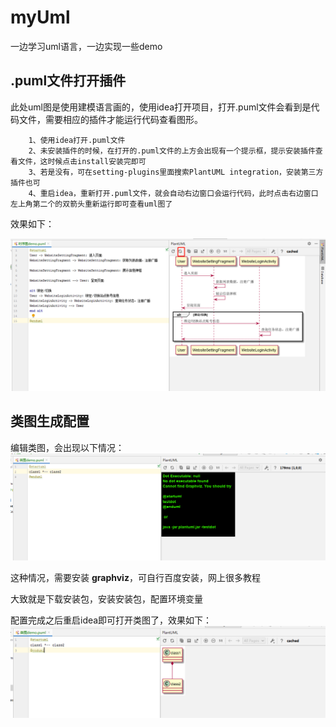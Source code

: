 # myUml
一边学习uml语言，一边实现一些demo

## .puml文件打开插件
此处uml图是使用建模语言画的，使用idea打开项目，打开.puml文件会看到是代码文件，需要相应的插件才能运行代码查看图形。

        1、使用idea打开.puml文件
        2、未安装插件的时候，在打开的.puml文件的上方会出现有一个提示框，提示安装插件查看文件，这时候点击install安装完即可
        3、若是没有，可在setting-plugins里面搜索PlantUML integration，安装第三方插件也可
        4、重启idea，重新打开.puml文件，就会自动右边窗口会运行代码，此时点击右边窗口左上角第二个的双箭头重新运行即可查看uml图了
        
效果如下：

![alt](readme_pic/1.png)

## 类图生成配置
编辑类图，会出现以下情况：
![alt](readme_pic/2.png)

这种情况，需要安装 **graphviz**，可自行百度安装，网上很多教程

大致就是下载安装包，安装安装包，配置环境变量

配置完成之后重启idea即可打开类图了，效果如下：
![alt](readme_pic/3.png)